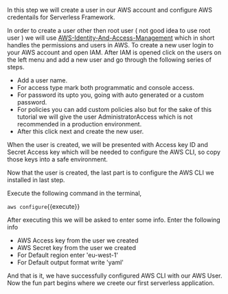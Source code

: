 In this step we will create a user in our AWS account and configure AWS credentails for Serverless Framework.

In order to create a user other then root user ( not good idea to use root user ) we will use [AWS-Identity-And-Access-Management](https://aws.amazon.com/iam/) which in short handles the permissions and users in AWS. To create a new user login to your AWS account and open IAM. After IAM is opened click on the users on the left menu and add a new user and go through the following series of steps. 

- Add a user name.
- For access type mark both programmatic and console access.
- For password its upto you, going with auto generated or a custom password.
- For policies you can add custom policies also but for the sake of this tutorial we will give the user AdministratorAccess which is not recommended in a production environment. 
- After this click next and create the new user.

When the user is created, we will be presented with Access key ID and Secret Access key which will be needed to configure the AWS CLI, so copy those keys into a safe environment.

Now that the user is created, the last part is to configure the AWS CLI we installed in last step.

Execute the following command in the terminal,

`aws configure`{{execute}}

After executing this we will be asked to enter some info. Enter the following info

- AWS Access key from the user we created
- AWS Secret key from the user we created
- For Default region enter 'eu-west-1'
- For Default output format write 'yaml'

And that is it, we have successfully configured AWS CLI with our AWS User. Now the fun part begins where we creete our first serverless application.

